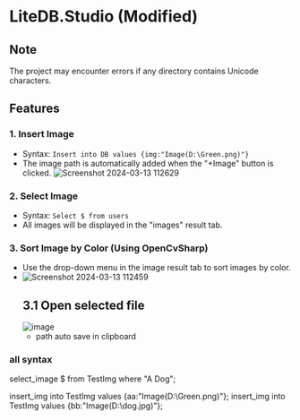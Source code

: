 # LiteDB.Studio (Modified)

## Note

The project may encounter errors if any directory contains Unicode characters.

## Features

### 1. Insert Image

   - Syntax: `Insert into DB values {img:"Image(D:\Green.png)"}`
   - The image path is automatically added when the "+Image" button is clicked.
![Screenshot 2024-03-13 112629](https://github.com/tanthcstt/mod-lite-db/assets/127326550/208f0e61-1aaf-4191-aefb-d7bbb6fe9b4e)

### 2. Select Image

   - Syntax: `Select $ from users`
   - All images will be displayed in the "images" result tab.  


### 3. Sort Image by Color (Using OpenCvSharp)

   - Use the drop-down menu in the image result tab to sort images by color.
 - ![Screenshot 2024-03-13 112459](https://github.com/tanthcstt/mod-lite-db/assets/127326550/7e7ae1a6-a67c-4649-91f9-23ab42ec7a96)
   ## 3.1 Open selected file
   ![image](https://github.com/tanthcstt/mod-lite-db/assets/127326550/3fec47ec-2749-4cf4-b486-e8045a7090e7)
   - path auto save in clipboard

### all syntax
select_image $ from TestImg where "A Dog";


insert_img into TestImg values {aa:"Image(D:\\Green.png)"};
insert_img into TestImg values {bb:"Image(D:\\dog.jpg)"};
